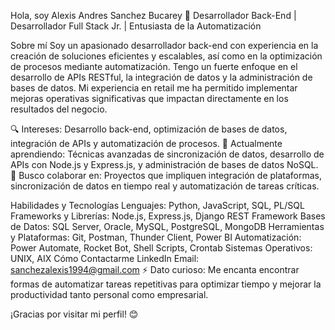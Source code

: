 Hola, soy Alexis Andres Sanchez Bucarey 👋
Desarrollador Back-End | Desarrollador Full Stack Jr. | Entusiasta de la Automatización

Sobre mí
Soy un apasionado desarrollador back-end con experiencia en la creación de soluciones eficientes y escalables, así como en la optimización de procesos mediante automatización. Tengo un fuerte enfoque en el desarrollo de APIs RESTful, la integración de datos y la administración de bases de datos. Mi experiencia en retail me ha permitido implementar mejoras operativas significativas que impactan directamente en los resultados del negocio.

🔍 Intereses: Desarrollo back-end, optimización de bases de datos, integración de APIs y automatización de procesos.
🌱 Actualmente aprendiendo: Técnicas avanzadas de sincronización de datos, desarrollo de APIs con Node.js y Express.js, y administración de bases de datos NoSQL.
🤝 Busco colaborar en: Proyectos que impliquen integración de plataformas, sincronización de datos en tiempo real y automatización de tareas críticas.

Habilidades y Tecnologías
Lenguajes: Python, JavaScript, SQL, PL/SQL
Frameworks y Librerías: Node.js, Express.js, Django REST Framework
Bases de Datos: SQL Server, Oracle, MySQL, PostgreSQL, MongoDB
Herramientas y Plataformas: Git, Postman, Thunder Client, Power BI
Automatización: Power Automate, Rocket Bot, Shell Scripts, Crontab
Sistemas Operativos: UNIX, AIX
Cómo Contactarme
LinkedIn
Email: sanchezalexis1994@gmail.com
⚡ Dato curioso: Me encanta encontrar formas de automatizar tareas repetitivas para optimizar tiempo y mejorar la productividad tanto personal como empresarial.

¡Gracias por visitar mi perfil! 😊
